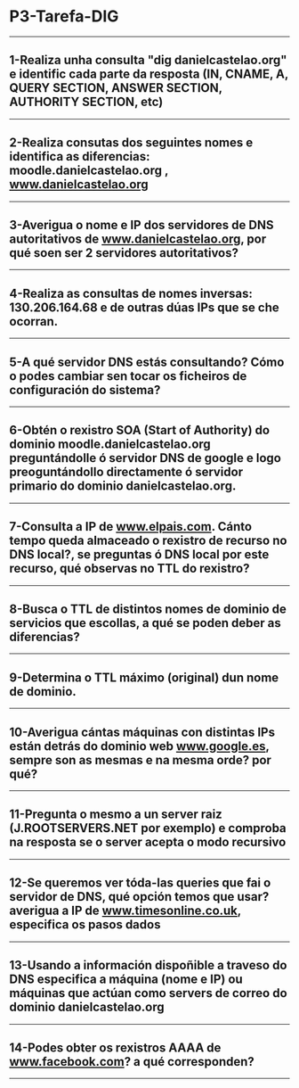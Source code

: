 <p align=center>
 <h1>P3-Tarefa-DIG</h1>
</p>

---
## 1-Realiza unha consulta "dig danielcastelao.org" e identific cada parte da resposta (IN, CNAME, A, QUERY SECTION, ANSWER SECTION, AUTHORITY SECTION, etc)
---
## 2-Realiza consutas dos seguintes nomes e identifica as diferencias: moodle.danielcastelao.org , www.danielcastelao.org  
---
## 3-Averigua o nome e IP dos servidores de DNS autoritativos de www.danielcastelao.org, por qué soen ser 2 servidores autoritativos?
---
## 4-Realiza as consultas de nomes inversas: 130.206.164.68 e de outras dúas IPs que se che ocorran.
---
## 5-A qué servidor DNS estás consultando? Cómo o podes cambiar sen tocar os ficheiros de configuración do sistema?
---
## 6-Obtén o rexistro SOA (Start of Authority) do dominio  moodle.danielcastelao.org preguntándolle ó servidor DNS de google e logo preoguntándollo directamente ó servidor primario do dominio danielcastelao.org. 
---
## 7-Consulta a IP de www.elpais.com. Cánto tempo queda almaceado o rexistro de recurso no DNS local?, se preguntas ó DNS local por este recurso, qué observas no TTL do rexistro?
---
## 8-Busca o TTL de distintos nomes de dominio de servicios que escollas, a qué se poden deber as diferencias?
---
## 9-Determina o TTL máximo (original) dun nome de dominio.
---
## 10-Averigua cántas máquinas con distintas IPs están detrás do dominio web www.google.es, sempre son as mesmas e na mesma orde? por qué?
---
## 11-Pregunta o mesmo a un server raiz (J.ROOTSERVERS.NET por exemplo) e comproba na resposta se o server acepta o modo recursivo
---
## 12-Se queremos ver tóda-las queries que fai o servidor de DNS, qué opción temos que usar? averigua a IP de www.timesonline.co.uk, especifica os pasos dados
---
## 13-Usando a información dispoñible a traveso do DNS especifica a máquina (nome e IP) ou máquinas que actúan como servers de correo do dominio danielcastelao.org
---
## 14-Podes obter os rexistros AAAA de www.facebook.com? a qué corresponden?
---